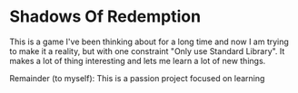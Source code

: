 # Shadows Of Redemption
 
This is a game I've been thinking about for a long time and now I am trying to make it a reality, but with one constraint "Only use Standard Library". It makes a lot of thing interesting and lets me learn a lot of new things. 

Remainder (to myself): This is a passion project focused on learning
